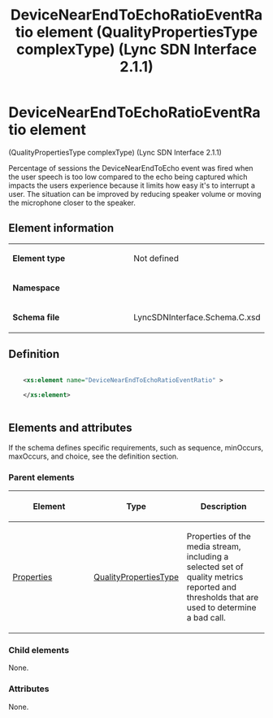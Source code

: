 ﻿---
title: DeviceNearEndToEchoRatioEventRatio element (QualityPropertiesType complexType) (Lync SDN Interface 2.1.1)
TOCTitle: DeviceNearEndToEchoRatioEventRatio element
ms:assetid: 805d87ad-e895-d25b-f401-f09fd19294c9
ms:mtpsurl: https://msdn.microsoft.com/library/Dn912714(v=office.15)
ms:contentKeyID: 64126884
ms.date: 02/16/2015
mtps_version: v=office.15
dev_langs:
- xml
---

# DeviceNearEndToEchoRatioEventRatio element 

(QualityPropertiesType complexType) (Lync SDN Interface 2.1.1)

Percentage of sessions the DeviceNearEndToEcho event was fired when the user speech is too low compared to the echo being captured which impacts the users experience because it limits how easy it's to interrupt a user. The situation can be improved by reducing speaker volume or moving the microphone closer to the speaker.

## Element information

<table>
<colgroup>
<col style="width: 50%" />
<col style="width: 50%" />
</colgroup>
<tbody>
<tr class="odd">
<td><p><strong>Element type</strong></p></td>
<td><p>Not defined</p></td>
</tr>
<tr class="even">
<td><p><strong>Namespace</strong></p></td>
<td><p></p></td>
</tr>
<tr class="odd">
<td><p><strong>Schema file</strong></p></td>
<td><p>LyncSDNInterface.Schema.C.xsd</p></td>
</tr>
</tbody>
</table>


## Definition

```xml

    <xs:element name="DeviceNearEndToEchoRatioEventRatio" >
    
    </xs:element>
  
```

## Elements and attributes

If the schema defines specific requirements, such as sequence, minOccurs, maxOccurs, and choice, see the definition section.

### Parent elements

<table>
<colgroup>
<col style="width: 33%" />
<col style="width: 33%" />
<col style="width: 33%" />
</colgroup>
<thead>
<tr class="header">
<th><p>Element</p></th>
<th><p>Type</p></th>
<th><p>Description</p></th>
</tr>
</thead>
<tbody>
<tr class="odd">
<td><p><a href="properties-element-qualitytype-complextype-lync-sdn-interface-2-1-1.md">Properties</a></p></td>
<td><p><a href="qualitypropertiestype-complextype-lync-sdn-interface-2-1-1.md">QualityPropertiesType</a></p></td>
<td><p>Properties of the media stream, including a selected set of quality metrics reported and thresholds that are used to determine a bad call.</p></td>
</tr>
</tbody>
</table>


### Child elements

None.

### Attributes

None.

